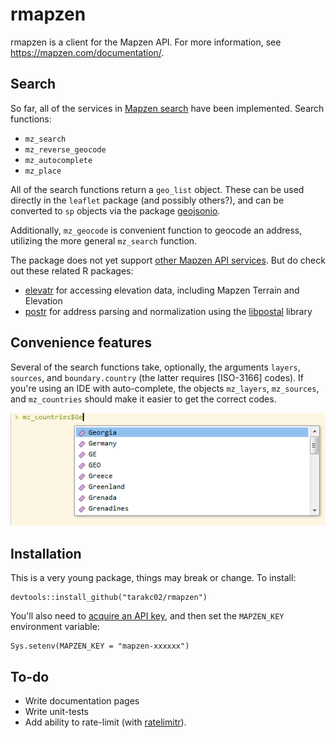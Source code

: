 
<!-- README.md is generated from README.Rmd. Please edit that file -->
rmapzen
=======

rmapzen is a client for the Mapzen API. For more information, see <https://mapzen.com/documentation/>.

Search
------

So far, all of the services in [Mapzen search](https://mapzen.com/documentation/search/) have been implemented. Search functions:

-   `mz_search`
-   `mz_reverse_geocode`
-   `mz_autocomplete`
-   `mz_place`

All of the search functions return a `geo_list` object. These can be used directly in the `leaflet` package (and possibly others?), and can be converted to `sp` objects via the package [geojsonio](https://github.com/ropensci/geojsonio).

Additionally, `mz_geocode` is convenient function to geocode an address, utilizing the more general `mz_search` function.

The package does not yet support [other Mapzen API services](https://mapzen.com/documentation/). But do check out these related R packages:

-   [elevatr](https://github.com/jhollist/elevatr) for accessing elevation data, including Mapzen Terrain and Elevation
-   [postr](https://github.com/Ironholds/poster) for address parsing and normalization using the [libpostal](https://github.com/openvenues/libpostal) library

Convenience features
--------------------

Several of the search functions take, optionally, the arguments `layers`, `sources`, and `boundary.country` (the latter requires \[ISO-3166\] codes). If you're using an IDE with auto-complete, the objects `mz_layers`, `mz_sources`, and `mz_countries` should make it easier to get the correct codes.

![Easy lookup for ISO-3166 codes](fig/mz-countries.png)

Installation
------------

This is a very young package, things may break or change. To install:

    devtools::install_github("tarakc02/rmapzen")

You'll also need to [acquire an API key](https://mapzen.com/developers), and then set the `MAPZEN_KEY` environment variable:

    Sys.setenv(MAPZEN_KEY = "mapzen-xxxxxx")

To-do
-----

-   Write documentation pages
-   Write unit-tests
-   Add ability to rate-limit (with [ratelimitr](https://github.com/tarakc02/ratelimitr)).
